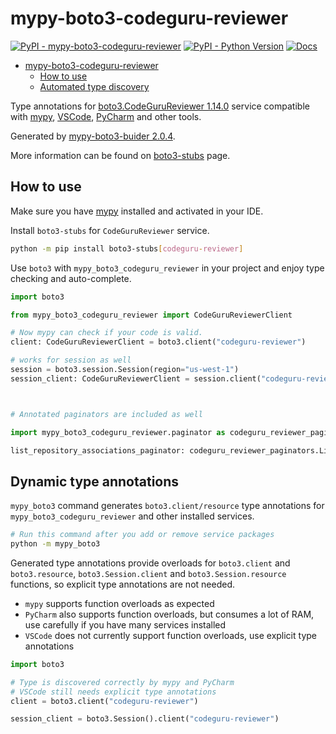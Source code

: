 # mypy-boto3-codeguru-reviewer

[![PyPI - mypy-boto3-codeguru-reviewer](https://img.shields.io/pypi/v/mypy-boto3-codeguru-reviewer.svg?color=blue)](https://pypi.org/project/mypy-boto3-codeguru-reviewer)
[![PyPI - Python Version](https://img.shields.io/pypi/pyversions/mypy-boto3-codeguru-reviewer.svg?color=blue)](https://pypi.org/project/mypy-boto3-codeguru-reviewer)
[![Docs](https://img.shields.io/readthedocs/mypy-boto3-builder.svg?color=blue)](https://mypy-boto3-builder.readthedocs.io/)

- [mypy-boto3-codeguru-reviewer](#mypy-boto3-codeguru-reviewer)
  - [How to use](#how-to-use)
  - [Automated type discovery](#automated-type-discovery)

Type annotations for
[boto3.CodeGuruReviewer 1.14.0](https://boto3.amazonaws.com/v1/documentation/api/1.14.0/reference/services/codeguru-reviewer.html#CodeGuruReviewer) service
compatible with [mypy](https://github.com/python/mypy), [VSCode](https://code.visualstudio.com/),
[PyCharm](https://www.jetbrains.com/pycharm/) and other tools.

Generated by [mypy-boto3-buider 2.0.4](https://github.com/vemel/mypy_boto3_builder).

More information can be found on [boto3-stubs](https://pypi.org/project/boto3-stubs/) page.

## How to use

Make sure you have [mypy](https://github.com/python/mypy) installed and activated in your IDE.

Install `boto3-stubs` for `CodeGuruReviewer` service.

```bash
python -m pip install boto3-stubs[codeguru-reviewer]
```

Use `boto3` with `mypy_boto3_codeguru_reviewer` in your project and enjoy type checking and auto-complete.

```python
import boto3

from mypy_boto3_codeguru_reviewer import CodeGuruReviewerClient

# Now mypy can check if your code is valid.
client: CodeGuruReviewerClient = boto3.client("codeguru-reviewer")

# works for session as well
session = boto3.session.Session(region="us-west-1")
session_client: CodeGuruReviewerClient = session.client("codeguru-reviewer")



# Annotated paginators are included as well

import mypy_boto3_codeguru_reviewer.paginator as codeguru_reviewer_paginators

list_repository_associations_paginator: codeguru_reviewer_paginators.ListRepositoryAssociationsPaginator = client.get_paginator("list_repository_associations")
```

## Dynamic type annotations

`mypy_boto3` command generates `boto3.client/resource` type annotations for
`mypy_boto3_codeguru_reviewer` and other installed services.

```bash
# Run this command after you add or remove service packages
python -m mypy_boto3
```

Generated type annotations provide overloads for `boto3.client` and `boto3.resource`,
`boto3.Session.client` and `boto3.Session.resource` functions,
so explicit type annotations are not needed.

- `mypy` supports function overloads as expected
- `PyCharm` also supports function overloads, but consumes a lot of RAM, use carefully if you have many services installed
- `VSCode` does not currently support function overloads, use explicit type annotations

```python
import boto3

# Type is discovered correctly by mypy and PyCharm
# VSCode still needs explicit type annotations
client = boto3.client("codeguru-reviewer")

session_client = boto3.Session().client("codeguru-reviewer")
```